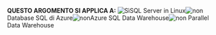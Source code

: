 <Token>**QUESTO ARGOMENTO SI APPLICA A:** ![Sì](media/yes.png)SQL Server in Linux![non](media/no.png)Database SQL di Azure![non](media/no.png)Azure SQL Data Warehouse![non](media/no.png) Parallel Data Warehouse</Token>
